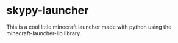 # skypy-launcher
This is a cool little minecraft launcher made with python using the minecraft-launcher-lib library.
